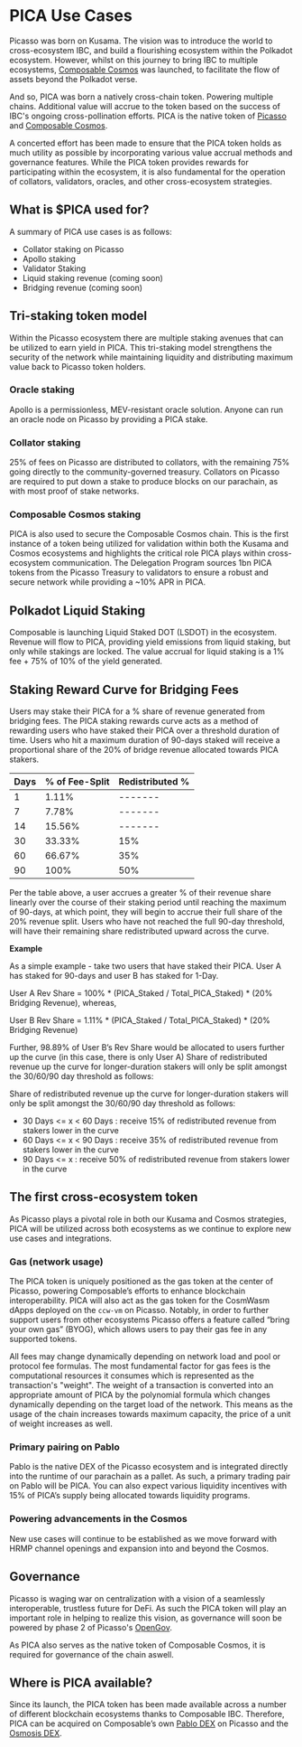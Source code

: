 # PICA Use Cases

Picasso was born on Kusama. The vision was to introduce the world to cross-ecosystem IBC, and build a flourishing ecosystem within the Polkadot ecosystem. However, whilst on this journey to bring IBC to multiple ecosystems, [Composable Cosmos](../composable-cosmos.md) was launched, to facilitate the flow of assets beyond the Polkadot verse. 

And so, PICA was born a natively cross-chain token. Powering multiple chains. Additional value will accrue to the token based on the success of IBC's ongoing cross-pollination efforts. PICA is the native token of [Picasso](../picasso-parachain-overview.md) and [Composable Cosmos](../composable-cosmos.md).

A concerted effort has been made to ensure that the PICA token holds as much utility as possible by incorporating various value accrual methods and governance features. While the PICA token provides rewards for participating within the ecosystem, it is also fundamental for the operation of collators, validators, oracles, and other cross-ecosystem strategies.

## What is $PICA used for?
A summary of PICA use cases is as follows:

- Collator staking on Picasso 
- Apollo staking
- Validator Staking
- Liquid staking revenue (coming soon)
- Bridging revenue (coming soon)

## Tri-staking token model

Within the Picasso ecosystem there are multiple staking avenues that can be utilized to earn yield in PICA. This tri-staking model strengthens the security of the network while maintaining liquidity and distributing maximum value back to Picasso token holders.

### Oracle staking​
Apollo is a permissionless, MEV-resistant oracle solution. Anyone can run an oracle node on Picasso by providing a PICA stake.

### Collator staking​ 
25% of fees on Picasso are distributed to collators, with the remaining 75% going directly to the community-governed treasury. Collators on Picasso are required to put down a stake to produce blocks on our parachain, as with most proof of stake networks. 

### Composable Cosmos staking
PICA is also used to secure the Composable Cosmos chain. This is the first instance of a token being utilized for validation within both the Kusama and Cosmos ecosystems and highlights the critical role PICA plays within cross-ecosystem communication. The Delegation Program sources 1bn PICA tokens from the Picasso Treasury to validators to ensure a robust and secure network while providing a ~10% APR in PICA.

## Polkadot Liquid Staking
Composable is launching Liquid Staked DOT (LSDOT) in the ecosystem. Revenue will flow to PICA, providing yield emissions from liquid staking, but only while stakings are locked.  The value accrual for liquid staking is a 1% fee + 75% of 10% of the yield generated. 

## Staking Reward Curve for Bridging Fees

Users may stake their PICA for a % share of revenue generated from bridging fees. The PICA staking rewards curve acts as a method of rewarding users who have staked their PICA over a threshold duration of time. Users who hit a maximum duration of 90-days staked will receive a proportional share of the 20% of bridge revenue allocated towards PICA stakers. 

| Days | % of Fee-Split | Redistributed % |
| ---- | -------- | -------- |
|  1    |   1.11%       |    -------      |
|  7     |  7.78%        |   -------       |
|  14     |   15.56%       | -------         |
|  30     |   33.33%       |  15%        |
|  60     |   66.67%       |  35%        |
| 90  | 100%       | 50% |

Per the table above, a user accrues a greater % of their revenue share linearly over the course of their staking period until reaching the maximum of 90-days, at which point, they will begin to accrue their full share of the 20% revenue split. Users who have not reached the full 90-day threshold, will have their remaining share redistributed upward across the curve. 

**Example**

As a simple example - take two users that have staked their PICA. User A has staked for 90-days and user B has staked for 1-Day. 

User A Rev Share = 100% * (PICA_Staked / Total_PICA_Staked) * (20% Bridging Revenue), whereas,

User B Rev Share = 1.11% * (PICA_Staked / Total_PICA_Staked) * (20% Bridging Revenue)

Further, 98.89% of User B’s Rev Share would be allocated to users further up the curve (in this case, there is only User A)
Share of redistributed revenue up the curve for longer-duration stakers will only be split amongst the 30/60/90 day threshold as follows:

Share of redistributed revenue up the curve for longer-duration stakers will only be split amongst the 30/60/90 day threshold as follows:

- 30 Days <= x < 60 Days : receive 15% of redistributed revenue from stakers lower in the curve
- 60 Days <= x < 90 Days : receive 35% of redistributed revenue from stakers lower in the curve
- 90 Days <= x : receive 50% of redistributed revenue from stakers lower in the curve

## The first cross-ecosystem token
As Picasso plays a pivotal role in both our Kusama and Cosmos strategies, PICA will be utilized across both ecosystems as we continue to explore new use cases and integrations.

### Gas (network usage)​
The PICA token is uniquely positioned as the gas token at the center of Picasso, powering Composable’s efforts to enhance blockchain interoperability. PICA will also act as the gas token for the CosmWasm dApps deployed on the `ccw-vm` on Picasso. Notably, in order to further support users from other ecosystems Picasso offers a feature called “bring your own gas” (BYOG), which allows users to pay their gas fee in any supported tokens.

All fees may change dynamically depending on network load and pool or protocol fee formulas. The most fundamental factor for gas fees is the computational resources it consumes which is represented as the transaction's "weight". The weight of a transaction is converted into an appropriate amount of PICA by the polynomial formula which changes dynamically depending on the target load of the network. This means as the usage of the chain increases towards maximum capacity, the price of a unit of weight increases as well.

### Primary pairing on Pablo​

Pablo is the native DEX of the Picasso ecosystem and is integrated directly into the runtime of our parachain as a pallet. As such, a primary trading pair on Pablo will be PICA. You can also expect various liquidity incentives with 15% of PICA’s supply being allocated towards liquidity programs. 

### Powering advancements in the Cosmos
New use cases will continue to be established as we move forward with HRMP channel openings and expansion into and beyond the Cosmos.

## Governance

Picasso is waging war on centralization with a vision of a seamlessly interoperable, trustless future for DeFi. As such the PICA token will play an important role in helping to realize this vision, as governance will soon be powered by phase 2 of Picasso's [OpenGov](./governance.md).

As PICA also serves as the native token of Composable Cosmos, it is required for governance of the chain aswell.

## Where is PICA available?

Since its launch, the PICA token has been made available across a number of different blockchain ecosystems thanks to Composable IBC. Therefore, PICA can be acquired on Composable’s own [Pablo DEX](https://app.pablo.finance/) on Picasso and the [Osmosis DEX](https://app.osmosis.zone/).
